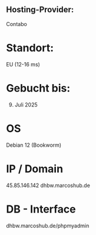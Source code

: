 ## Hosting-Provider:
Contabo

# Standort:
EU (12-16 ms)

# Gebucht bis:
9. Juli 2025

# OS
Debian 12 (Bookworm)

# IP / Domain
45.85.146.142
dhbw.marcoshub.de

# DB - Interface
dhbw.marcoshub.de/phpmyadmin